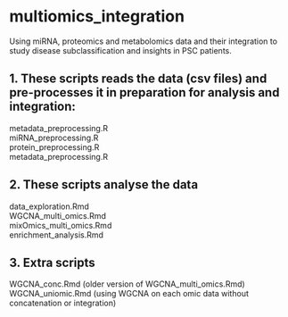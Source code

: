 # multiomics_integration
Using miRNA, proteomics and metabolomics data and their integration to study disease subclassification and insights in PSC patients.

## 1. These scripts reads the data (csv files) and pre-processes it in preparation for analysis and integration:
metadata_preprocessing.R  
miRNA_preprocessing.R  
protein_preprocessing.R  
metadata_preprocessing.R  

## 2. These scripts analyse the data

data_exploration.Rmd  
WGCNA_multi_omics.Rmd  
mixOmics_multi_omics.Rmd  
enrichment_analysis.Rmd  

## 3. Extra scripts

WGCNA_conc.Rmd (older version of WGCNA_multi_omics.Rmd)
WGCNA_uniomic.Rmd (using WGCNA on each omic data without concatenation or integration)
